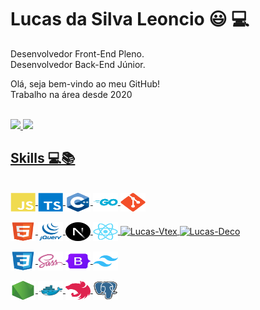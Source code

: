 # Lucas da Silva Leoncio :smiley: :computer:

Desenvolvedor Front-End Pleno. <br />
Desenvolvedor Back-End Júnior. <br />

<p>Olá, seja bem-vindo ao meu GitHub! <br /> Trabalho na área desde 2020</p>
<br />
<div>
  <a href="https://github.com/lucasdksan">
  <img height="190em" src="https://github-readme-stats.vercel.app/api?username=lucasdksan&show_icons=true&theme=tokyonight&include_all_commits=true&count_private=true"/>
  <img height="190em" src="https://github-readme-stats.vercel.app/api/top-langs/?username=lucasdksan&layout=compact&langs_count=7&theme=tokyonight"/>
</div>
  
## Skills 💻📚
  
<div style="display: inline_block"><br />
  <div>
    <img align="center" alt="Lucas-Js" height="30" width="40" src="https://raw.githubusercontent.com/devicons/devicon/master/icons/javascript/javascript-plain.svg" />
    <img align="center" alt="Lucas-Ts" height="30" width="40" src="https://raw.githubusercontent.com/devicons/devicon/master/icons/typescript/typescript-plain.svg"/>
    <img align="center" alt="Lucas-Cpp" height="30" width="40" src="https://github.com/devicons/devicon/blob/master/icons/cplusplus/cplusplus-original.svg" />
    <img align="center" alt="Lucas-Go" height="30" width="40" src="https://github.com/devicons/devicon/blob/master/icons/go/go-original-wordmark.svg" />
    <img align="center" alt="Lucas-Git" height="30" width="40" src="https://github.com/devicons/devicon/blob/master/icons/git/git-original.svg" />
  </div>
  <br />
  <div>
    <img align="center" alt="Lucas-HTML" height="30" width="40" src="https://raw.githubusercontent.com/devicons/devicon/master/icons/html5/html5-original.svg" />  
    <img align="center" alt="Lucas-JQuery" height="30" width="40" src="https://github.com/devicons/devicon/blob/master/icons/jquery/jquery-plain-wordmark.svg" />
    <img align="center" alt="Lucas-Nextjs" height="30" width="40" src="https://github.com/devicons/devicon/blob/master/icons/nextjs/nextjs-original.svg" />
    <img align="center" alt="Lucas-React" height="30" width="40" src="https://raw.githubusercontent.com/devicons/devicon/master/icons/react/react-original.svg" />
    <img align="center" alt="Lucas-Vtex" height="30" width="40" src="https://vtex.com/wp-content/themes/VTEXTheme/v2/images/base/vtex.svg" />
    <img align="center" alt="Lucas-Deco" height="30" width="40" src="https://avatars.githubusercontent.com/u/104853950?s=200&v=4" />
  </div>
  <br />
  <div>
     <img align="center" alt="Lucas-CSS" height="30" width="40" src="https://raw.githubusercontent.com/devicons/devicon/master/icons/css3/css3-original.svg" />
    <img align="center" alt="Lucas-Sass" height="30" width="40" src="https://github.com/devicons/devicon/blob/master/icons/sass/sass-original.svg" />
    <img align="center" alt="Lucas-Bootstrap" height="30" width="40" src="https://github.com/devicons/devicon/blob/master/icons/bootstrap/bootstrap-original.svg" />
    <img align="center" alt="Lucas-Tailwindcss" height="30" width="40" src="https://github.com/devicons/devicon/blob/master/icons/tailwindcss/tailwindcss-original.svg" />
  </div>
  <br />
  <div>
    <img align="center" alt="Lucas-Node" height="30" width="40" src="https://github.com/devicons/devicon/blob/master/icons/nodejs/nodejs-original.svg" />
    <img align="center" alt="Lucas-Docker" height="30" width="40" src="https://github.com/devicons/devicon/blob/master/icons/docker/docker-original.svg" />
    <img align="center" alt="Lucas-NestJs" height="30" width="40" src="https://github.com/devicons/devicon/blob/master/icons/nestjs/nestjs-original.svg" />
    <img align="center" alt="Lucas-Postgres" height="30" width="40" src="https://github.com/devicons/devicon/blob/master/icons/postgresql/postgresql-original.svg" />
  </div>
</div>


